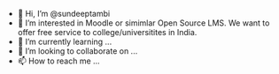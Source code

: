 - 👋 Hi, I’m @sundeeptambi
- 👀 I’m interested in Moodle or simimlar Open Source LMS. We want to offer free service to college/universitites in India. 
- 🌱 I’m currently learning ...
- 💞️ I’m looking to collaborate on ...
- 📫 How to reach me ...

<!---
sundeeptambi/sundeeptambi is a ✨ special ✨ repository because its `README.md` (this file) appears on your GitHub profile.
You can click the Preview link to take a look at your changes.
--->
